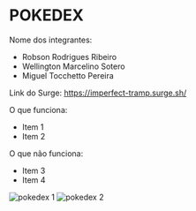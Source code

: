 # POKEDEX

Nome dos integrantes: 
- Robson Rodrigues Ribeiro
- Wellington Marcelino Sotero
- Miguel Tocchetto Pereira

Link do Surge: https://imperfect-tramp.surge.sh/

O que funciona:
- Item 1
- Item 2

O que não funciona: 
- Item 3
- Item 4

![pokedex 1](https://user-images.githubusercontent.com/93104710/165009828-ef347719-d0eb-41b3-a962-a8be03d5261b.JPG)
![pokedex 2](https://user-images.githubusercontent.com/93104710/165009834-5740ba38-e976-40b2-b4e4-6d6f2aa03058.JPG)
